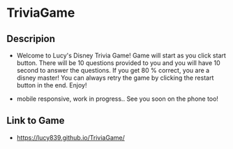 # TriviaGame

## Descripion

-   Welcome to Lucy's Disney Trivia Game!
Game will start as you click start button.
There will be 10 questions provided to you and you will have 10 second to answer the questions.
If you get 80 % correct, you are a disney master!
You can always retry the game by  clicking the restart button in the end.
Enjoy!

-   mobile responsive, work in progress.. See you soon on the phone too!

## Link to Game

-   https://lucy839.github.io/TriviaGame/
